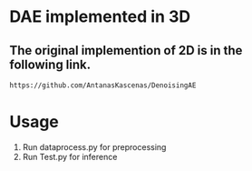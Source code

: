 # DAE implemented in 3D
## The original implemention of 2D is in the following link.
```bash
https://github.com/AntanasKascenas/DenoisingAE
```
# Usage
1. Run dataprocess.py for preprocessing
2. Run Test.py for inference

